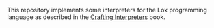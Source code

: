 This repository implements some interpreters for the Lox programming language as described in the [Crafting Interpreters](https://github.com/munificent/craftinginterpreters) book.
